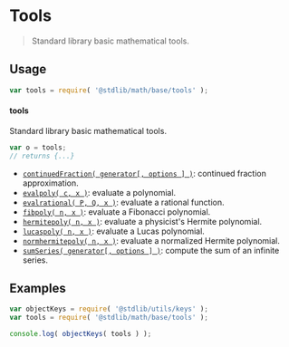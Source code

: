 <!--

@license Apache-2.0

Copyright (c) 2018 The Stdlib Authors.

Licensed under the Apache License, Version 2.0 (the "License");
you may not use this file except in compliance with the License.
You may obtain a copy of the License at

   http://www.apache.org/licenses/LICENSE-2.0

Unless required by applicable law or agreed to in writing, software
distributed under the License is distributed on an "AS IS" BASIS,
WITHOUT WARRANTIES OR CONDITIONS OF ANY KIND, either express or implied.
See the License for the specific language governing permissions and
limitations under the License.

-->

# Tools

> Standard library basic mathematical tools.

<section class="usage">

## Usage

```javascript
var tools = require( '@stdlib/math/base/tools' );
```

#### tools

Standard library basic mathematical tools.

```javascript
var o = tools;
// returns {...}
```

<!-- <toc pattern="*"> -->

<div class="namespace-toc">

-   <span class="signature">[`continuedFraction( generator[, options ] )`][@stdlib/math/base/tools/continued-fraction]</span><span class="delimiter">: </span><span class="description">continued fraction approximation.</span>
-   <span class="signature">[`evalpoly( c, x )`][@stdlib/math/base/tools/evalpoly]</span><span class="delimiter">: </span><span class="description">evaluate a polynomial.</span>
-   <span class="signature">[`evalrational( P, Q, x )`][@stdlib/math/base/tools/evalrational]</span><span class="delimiter">: </span><span class="description">evaluate a rational function.</span>
-   <span class="signature">[`fibpoly( n, x )`][@stdlib/math/base/tools/fibpoly]</span><span class="delimiter">: </span><span class="description">evaluate a Fibonacci polynomial.</span>
-   <span class="signature">[`hermitepoly( n, x )`][@stdlib/math/base/tools/hermitepoly]</span><span class="delimiter">: </span><span class="description">evaluate a physicist's Hermite polynomial.</span>
-   <span class="signature">[`lucaspoly( n, x )`][@stdlib/math/base/tools/lucaspoly]</span><span class="delimiter">: </span><span class="description">evaluate a Lucas polynomial.</span>
-   <span class="signature">[`normhermitepoly( n, x )`][@stdlib/math/base/tools/normhermitepoly]</span><span class="delimiter">: </span><span class="description">evaluate a normalized Hermite polynomial.</span>
-   <span class="signature">[`sumSeries( generator[, options ] )`][@stdlib/math/base/tools/sum-series]</span><span class="delimiter">: </span><span class="description">compute the sum of an infinite series.</span>

</div>

<!-- </toc> -->

</section>

<!-- /.usage -->

<section class="examples">

## Examples

<!-- TODO: better examples -->

<!-- eslint no-undef: "error" -->

```javascript
var objectKeys = require( '@stdlib/utils/keys' );
var tools = require( '@stdlib/math/base/tools' );

console.log( objectKeys( tools ) );
```

</section>

<!-- /.examples -->

<section class="links">

<!-- <toc-links> -->

[@stdlib/math/base/tools/continued-fraction]: https://www.npmjs.com/package/@stdlib/math/tree/main/base/tools/continued-fraction

[@stdlib/math/base/tools/evalpoly]: https://www.npmjs.com/package/@stdlib/math/tree/main/base/tools/evalpoly

[@stdlib/math/base/tools/evalrational]: https://www.npmjs.com/package/@stdlib/math/tree/main/base/tools/evalrational

[@stdlib/math/base/tools/fibpoly]: https://www.npmjs.com/package/@stdlib/math/tree/main/base/tools/fibpoly

[@stdlib/math/base/tools/hermitepoly]: https://www.npmjs.com/package/@stdlib/math/tree/main/base/tools/hermitepoly

[@stdlib/math/base/tools/lucaspoly]: https://www.npmjs.com/package/@stdlib/math/tree/main/base/tools/lucaspoly

[@stdlib/math/base/tools/normhermitepoly]: https://www.npmjs.com/package/@stdlib/math/tree/main/base/tools/normhermitepoly

[@stdlib/math/base/tools/sum-series]: https://www.npmjs.com/package/@stdlib/math/tree/main/base/tools/sum-series

<!-- </toc-links> -->

</section>

<!-- /.links -->
